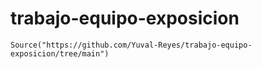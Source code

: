 # trabajo-equipo-exposicion
```
Source("https://github.com/Yuval-Reyes/trabajo-equipo-exposicion/tree/main")
